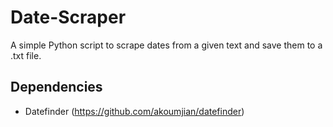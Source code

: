 # Date-Scraper
A simple Python script to scrape dates from a given text and save them to a .txt file.

## Dependencies
* Datefinder (https://github.com/akoumjian/datefinder)

